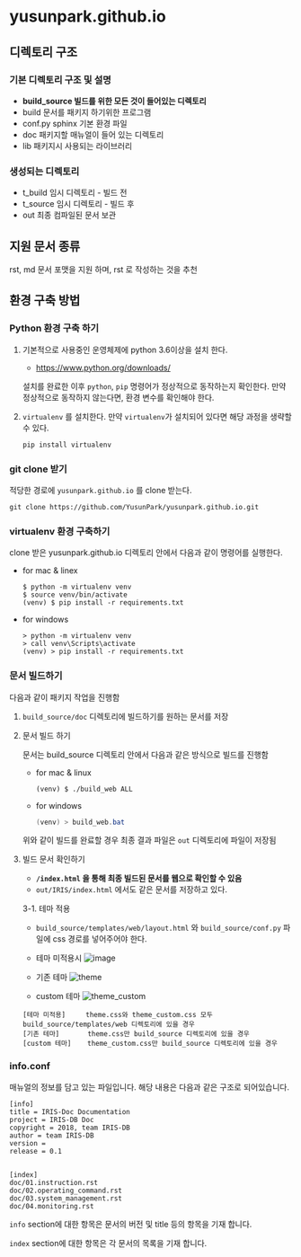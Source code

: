 # yusunpark.github.io

## 디렉토리 구조

### 기본 디렉토리 구조 및 설명

- **build_source 빌드를 위한 모든 것이 들어있는 디렉토리**
- build 문서를 패키지 하기위한 프로그램
- conf.py sphinx 기본 환경 파일
- doc 패키지할 매뉴얼이 들어 있는 디렉토리
- lib 패키지시 사용되는 라이브러리

### 생성되는 디렉토리

- t_build 임시 디렉토리 - 빌드 전
- t_source 임시 디렉토리 - 빌드 후
- out 최종 컴파일된 문서 보관

## 지원 문서 종류

rst, md 문서 포맷을 지원 하며, rst 로 작성하는 것을 추천

## 환경 구축 방법

### Python 환경 구축 하기

1. 기본적으로 사용중인 운영체제에 python 3.6이상을 설치 한다.

   - https://www.python.org/downloads/

   설치를 완료한 이후 `python`, `pip` 명령어가 정상적으로 동작하는지 확인한다. 만약 정상적으로 동작하지 않는다면, 환경 변수를 확인해야 한다.

2. `virtualenv` 를 설치한다. 만약 `virtualenv`가 설치되어 있다면 해당 과정을 생략할수 있다.

   ```
   pip install virtualenv
   ```

### git clone 받기

적당한 경로에 `yusunpark.github.io` 를 clone 받는다.

```
git clone https://github.com/YusunPark/yusunpark.github.io.git
```

### virtualenv 환경 구축하기

clone 받은 yusunpark.github.io 디렉토리 안에서 다음과 같이 명령어를 실행한다.

- for mac & linex

  ```
  $ python -m virtualenv venv
  $ source venv/bin/activate
  (venv) $ pip install -r requirements.txt
  ```

- for windows

  ```
  > python -m virtualenv venv
  > call venv\Scripts\activate
  (venv) > pip install -r requirements.txt
  ```

### 문서 빌드하기

다음과 같이 패키지 작업을 진행함

1. `build_source/doc` 디렉토리에 빌드하기를 원하는 문서를 저장

2. 문서 빌드 하기

   문서는 build_source 디렉토리 안에서 다음과 같은 방식으로 빌드를 진행함

   - for mac & linux

     ```shell
     (venv) $ ./build_web ALL
     ```

   - for windows

     ```powershell
     (venv) > build_web.bat
     ```

   위와 같이 빌드를 완료할 경우 최종 결과 파일은 `out` 디렉토리에 파일이 저장됨

3. 빌드 문서 확인하기

   - **`/index.html` 을 통해 최종 빌드된 문서를 웹으로 확인할 수 있음**
   - `out/IRIS/index.html` 에서도 같은 문서를 저장하고 있다.

   3-1. 테마 적용

   - `build_source/templates/web/layout.html` 와 `build_source/conf.py` 파일에 css 경로를 넣어주어야 한다.

   - 테마 미적용시
     ![image](https://user-images.githubusercontent.com/59571464/90234257-5ef8ad80-de5a-11ea-891e-09cac2714afe.png)

   - 기존 테마
     ![theme](https://user-images.githubusercontent.com/59571464/90233136-9fefc280-de58-11ea-8c87-f0045c6b9f70.png)

   - custom 테마
     ![theme_custom](https://user-images.githubusercontent.com/59571464/90233148-a3834980-de58-11ea-8de8-aa86a77b5126.png)

   ```plain text
   [테마 미적용]     theme.css와 theme_custom.css 모두 build_source/templates/web 디렉토리에 있을 경우
   [기존 테마]       theme.css만 build_source 디렉토리에 있을 경우
   [custom 테마]    theme_custom.css만 build_source 디렉토리에 있을 경우
   ```

### info.conf

매뉴얼의 정보를 담고 있는 파일입니다.
해당 내용은 다음과 같은 구조로 되어있습니다.

```
[info]
title = IRIS-Doc Documentation
project = IRIS-DB Doc
copyright = 2018, team IRIS-DB
author = team IRIS-DB
version =
release = 0.1


[index]
doc/01.instruction.rst
doc/02.operating_command.rst
doc/03.system_management.rst
doc/04.monitoring.rst
```

`info` section에 대한 항목은 문서의 버전 및 title 등의 항목을 기재 합니다.

`index` section에 대한 항목은 각 문서의 목록을 기재 합니다.

